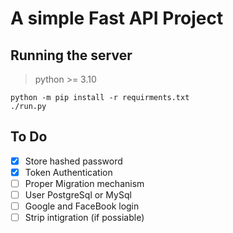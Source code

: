 # A simple Fast API Project

## Running the server

> python >= 3.10

```shell
python -m pip install -r requirments.txt
./run.py
```

## To Do

- [x] Store hashed password
- [x] Token Authentication
- [ ] Proper Migration mechanism
- [ ] User PostgreSql or MySql
- [ ] Google and FaceBook login
- [ ] Strip intigration (if possiable)
